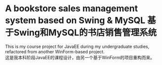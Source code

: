 # A bookstore sales management system based on Swing & MySQL 基于Swing和MySQL的书店销售管理系统

This is my course project for JavaEE during my undergraduate studies, refactored from another WinForm-based project.  
这是我本科阶段JavaEE的课程设计，由另一个基于WinForm的项目重构而来。

